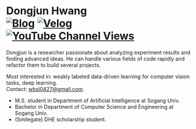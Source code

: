 # **Dongjun Hwang**<br>  <a href="https://dongjunhwang.github.io/">![Blog](https://img.shields.io/website?down_color=red&down_message=down&up_color=green&up_message=up&url=https%3A%2F%2Fdongjunhwang.github.io%2F)</a> <a href="https://velog.io/@wbsl0427">![Velog](https://img.shields.io/badge/-velog-brightgreen)</a> <a href="https://www.youtube.com/channel/UCKpNG3FZqT3_tQEH31ju9xQ">![YouTube Channel Views](https://img.shields.io/youtube/channel/views/UCKpNG3FZqT3_tQEH31ju9xQ?style=social)</a>
Dongjun is a researcher passionate about analyzing experiment results and finding advanced ideas. He can handle various fields of code rapidly and refactor them to build several projects. 

Most interested in: weakly labeled data-driven learning for computer vision tasks, deep learning.   
Contact: wbsl0427@gmail.com.

- M.S. student in Department of Artificial Intelligence at Sogang Univ.
- Bachelor in Department of Computer Science and Engineering at Sogang Univ.
- (Smilegate) DHE scholarship student.

<!---
Druwa-git/Druwa-git is a ✨ special ✨ repository because its `README.md` (this file) appears on your GitHub profile.
You can click the Preview link to take a look at your changes.
--->
